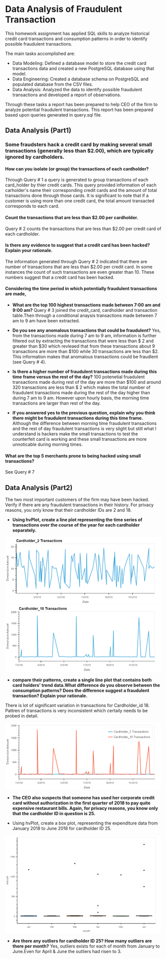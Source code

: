 
#  Data Analysis of Fraudulent Transaction

This homework assignment has applied SQL skills to analyze historical credit card transactions and consumption patterns in order to identify possible fraudulent transactions.

The main tasks accomplished are:

* Data Modeling: Defined a database model to store the credit card transactions data and created a new PostgreSQL database using that model.
* Data Engineering: Created a database schema on PostgreSQL and populated database from the CSV files.
* Data Analysis: Analyzed the data to identify possible fraudulent transactions and developed a report of observations.
 
 
Through these tasks a report has been prepared to help CEO of the firm to analyze potential fraudulent transactions. This report has been prepared based upon queries generated in query.sql file.

## Data Analysis (Part1)

### Some fraudsters hack a credit card by making several small transactions (generally less than $2.00), which are typically ignored by cardholders.

#### How can you isolate (or group) the transactions of each cardholder?

   Through Query # 1 a query is generated to group transactions of each card_holder by thier credit cards. This query provided information of each carholder's name their corresponding credit cards and the amount of total transactions done through those cards. It is significant to note that if a customer is using more than one credit card, the total amount transacted corresponds to each card.
   
#### Count the transactions that are less than $2.00 per cardholder.

   Query # 2 counts the transactions that are less than $2.00 per credit card of each cardholder.
   
#### Is there any evidence to suggest that a credit card has been hacked? Explain your rationale.

   The information generated through Query # 2 indicated that there are number of transactions that are less than $2.00 per credit card. In some instances the count of such transactions are even greater than 10. These numbers suggest that a credit card has been hacked.

#### Considering the time period in which potentially fraudulent transactions are made,

*  **What are the top 100 highest transactions made between 7:00 am and 9:00 am?** 
    Query # 3 joined the credit_card, cardholder and transaction table.Then through a conditional anaysis transactions made between 7 am to 9 am have been extracted. 
   
*  **Do you see any anomalous transactions that could be fraudulent?** 
   Yes, from the transactions made during 7 am to 9 am, information is further filtered out by extracting the transactions that were less than $ 2 and greater than $30 which revleaed that from these transactions about 9 transactions are more than $100 while 30 transactions are less than $2. This information makes that anomalous transactions could be fraudlent (see Query # 4).

*  **Is there a higher number of fraudulent transactions made during this time frame versus the rest of the day?** 
   100 potenetial fruadulent transactions made during rest of the day are more than $100 and around 320 transactions are less than $ 2 which makes the total number of fraudulent transactions made during the rest of the day higher than during 7 am to 9 am. However upon hourly basis, the morning time transactions are larger than rest of the day.

*  **If you answered yes to the previous question, explain why you think there might be fraudulent transactions during this time frame.** 
   Although the difference between morning time fraudulent transactions and the rest of day fraudulent transactions is very slight but still what I understand is hackers make the small transactions to test the counterfeit card is working and these small transactions are more unnoticable during morning times.  

#### What are the top 5 merchants prone to being hacked using small transactions?
See Query # 7 



## Data Analysis (Part2)

The two most important customers of the firm may have been hacked. Verify if there are any fraudulent transactions in their history. For privacy reasons, you only know that their cardholder IDs are 2 and 18.

* **Using hvPlot, create a line plot representing the time series of transactions over the course of the year for each cardholder separately.**

![cardholder_2](cardholder_2.png)    ![cardholder_18](cardholder_18.png)


*  **compare their patterns, create a single line plot that contains both card holders' trend data.What difference do you observe between the consumption patterns? Does the difference suggest a fraudulent transaction? Explain your rationale.**

There is lot of significant variation in transactions for Cardholder_id 18. Pattren of transactions is very inconsistent which certaily needs to be probed in detail.

![combined_Chart](combined_chart.png)


* **The CEO also suspects that someone has used her corporate credit card without authorization in the first quarter of 2018 to pay quite expensive restaurant bills. Again, for privacy reasons, you know only that the cardholder ID in question is 25.**

* Using hvPlot, create a box plot, representing the expenditure data from January 2018 to June 2018 for cardholder ID 25.

![box_plot](box_plot.png)

* **Are there any outliers for cardholder ID 25? How many outliers are there per month?**
Yes, outliers exists for each of month from January to June.Even for April & June the outliers had risen to 3.


     
   
  